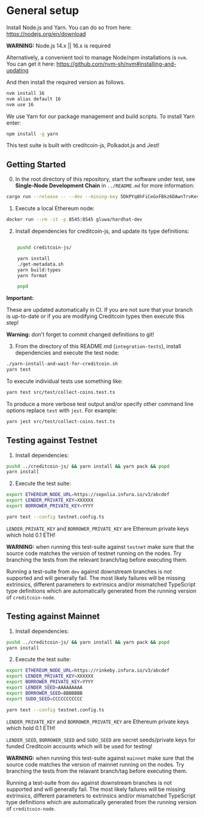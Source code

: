 # General setup

Install Node.js and Yarn. You can do so from here: <https://nodejs.org/en/download>

**WARNING:** Node.js 14.x || 16.x is required

Alternatively, a convenient tool to manage Node/npm installations is `nvm`.
You can get it here: <https://github.com/nvm-sh/nvm#installing-and-updating>

And then install the required version as follows.

```bash
nvm install 16
nvm alias default 16
nvm use 16
```

We use Yarn for our package management and build scripts. To install Yarn enter:
```bash
npm install -g yarn
```

This test suite is built with creditcoin-js, Polkadot.js and Jest!

## Getting Started

0. In the root directory of this repository, start the software under test, see **Single-Node Development Chain** in `../README.md`
   for more information:

```bash
cargo run --release -- --dev --mining-key 5DkPYq8hFiCeGxFBkz6DAwnTrvKevAJfTYrzFtr9hpDsEAU1 --monitor-nonce auto
```

1. Execute a local Ethereum node:

```bash
docker run --rm -it -p 8545:8545 gluwa/hardhat-dev
```

2. Install dependencies for creditcoin-js, and update its type definitions:

```bash

    pushd creditcoin-js/

    yarn install
    ./get-metadata.sh
    yarn build:types
    yarn format

    popd
```

**Important:**

These are updated automatically in CI. If you are not sure that your
branch is up-to-date or if you are modifying Creditcoin types then execute
this step!

**Warning:** don't forget to commit changed definitions to git!

3. From the directory of this README.md (`integration-tests`), install dependencies and execute the test node:

```bash
./yarn-install-and-wait-for-creditcoin.sh
yarn test
```

To execute individual tests use something like:

```bash
yarn test src/test/collect-coins.test.ts
```

To produce a more verbose test output and/or specify other command line
options replace `test` with `jest`. For example:

```bash
yarn jest src/test/collect-coins.test.ts
```

## Testing against Testnet

1. Install dependencies:

```bash
pushd ../creditcoin-js/ && yarn install && yarn pack && popd
yarn install
```

2. Execute the test suite:

```bash
export ETHEREUM_NODE_URL=https://sepolia.infura.io/v3/abcdef
export LENDER_PRIVATE_KEY=XXXXXX
export BORROWER_PRIVATE_KEY=YYYY

yarn test --config testnet.config.ts
```

`LENDER_PRIVATE_KEY` and `BORROWER_PRIVATE_KEY` are Ethereum private keys
which hold 0.1 ETH!

**WARNING:**
when running this test-suite against `testnet` make sure that the
source code matches the version of testnet running on the nodes. Try
branching the tests from the relevant branch/tag before executing them.

Running a test-suite from `dev` against downstream branches is not supported and
will generally fail. The most likely failures will be missing extrinsics, different
parameters to extrinsics and/or mismatched TypeScript type definitions which are
automatically generated from the running version of `creditcoin-node`.


## Testing against Mainnet

1. Install dependencies:

```bash
pushd ../creditcoin-js/ && yarn install && yarn pack && popd
yarn install
```

2. Execute the test suite:

```bash
export ETHEREUM_NODE_URL=https://rinkeby.infura.io/v3/abcdef
export LENDER_PRIVATE_KEY=XXXXXX
export BORROWER_PRIVATE_KEY=YYYY
export LENDER_SEED=AAAAAAAAA
export BORROWER_SEED=BBBBBBB
export SUDO_SEED=CCCCCCCCCCC

yarn test --config testnet.config.ts
```

`LENDER_PRIVATE_KEY` and `BORROWER_PRIVATE_KEY` are Ethereum private keys
which hold 0.1 ETH!

`LENDER_SEED`, `BORROWER_SEED` and `SUDO_SEED` are secret seeds/private keys
for funded Creditcoin accounts which will be used for testing!

**WARNING:**
when running this test-suite against `mainnet` make sure that the
source code matches the version of mainnet running on the nodes. Try
branching the tests from the relavant branch/tag before executing them.

Running a test-suite from `dev` against downstream branches is not supported and
will generally fail. The most likely failures will be missing extrinsics, different
parameters to extrinsics and/or mismatched TypeScript type definitions which are
automatically generated from the running version of `creditcoin-node`.
